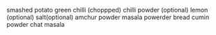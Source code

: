smashed potato
green chilli (choppped)
chilli powder (optional)
lemon (optional)
salt(optional)
amchur powder
masala powerder
bread
cumin powder
chat masala